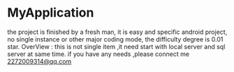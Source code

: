 # MyApplication
the project is finished by a fresh man,
it is easy and specific android project,
no single instance or other major coding mode,
the difficulty degree is 0.01 star. 
OverView :
this is not single item ,it need start with local server and sql server at same time.
if you have any needs ,please connect me 2272009314@qq.com
